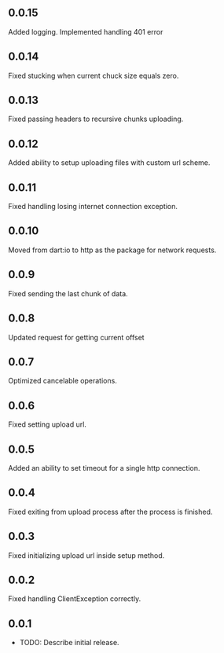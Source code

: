 ## 0.0.15

Added logging. Implemented handling 401 error

## 0.0.14

Fixed stucking when current chuck size equals zero.

## 0.0.13

Fixed passing headers to recursive chunks uploading.

## 0.0.12

Added ability to setup uploading files with custom url scheme.

## 0.0.11

Fixed handling losing internet connection exception.

## 0.0.10

Moved from dart:io to http as the package for network requests.

## 0.0.9

Fixed sending the last chunk of data.

## 0.0.8

Updated request for getting current offset

## 0.0.7

Optimized cancelable operations.

## 0.0.6

Fixed setting upload url.

## 0.0.5

Added an ability to set timeout for a single http connection.

## 0.0.4

Fixed exiting from upload process after the process is finished.

## 0.0.3

Fixed initializing upload url inside setup method.

## 0.0.2

Fixed handling ClientException correctly.

## 0.0.1

* TODO: Describe initial release.

